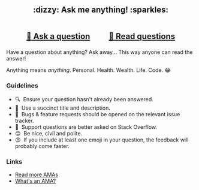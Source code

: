 <h2 align="center">
 :dizzy: Ask me anything! :sparkles:<br><br>

 <a href="../../issues/new">:speech_balloon: Ask a question</a> &nbsp;&nbsp;&nbsp;&nbsp;&nbsp;&nbsp;&nbsp;&nbsp; <a href="../../issues?q=is%3Aissue+is%3Aclosed+sort%3Aupdated-desc">:book: Read questions</a>
</h2>

Have a question about anything? Ask away... This way anyone can read the answer!

Anything means *anything*. Personal. Health. Wealth. Life. Code. :joy:

### Guidelines

 - :mag:&nbsp; Ensure your question hasn't already been answered.
 - :memo:&nbsp; Use a succinct title and description.
 - :bug:&nbsp; Bugs & feature requests should be opened on the relevant issue tracker.
 - :signal_strength:&nbsp; Support questions are better asked on Stack Overflow.
 - :blush:&nbsp; Be nice, civil and polite.
 - :heart_eyes:&nbsp; If you include at least one emoji in your question, the feedback will
   probably come faster.

### Links

 - [Read more AMAs](https://github.com/sindresorhus/amas)
 - [What's an AMA?](https://en.wikipedia.org/wiki/Reddit#AMAs_("Ask_Me_Anything"))
